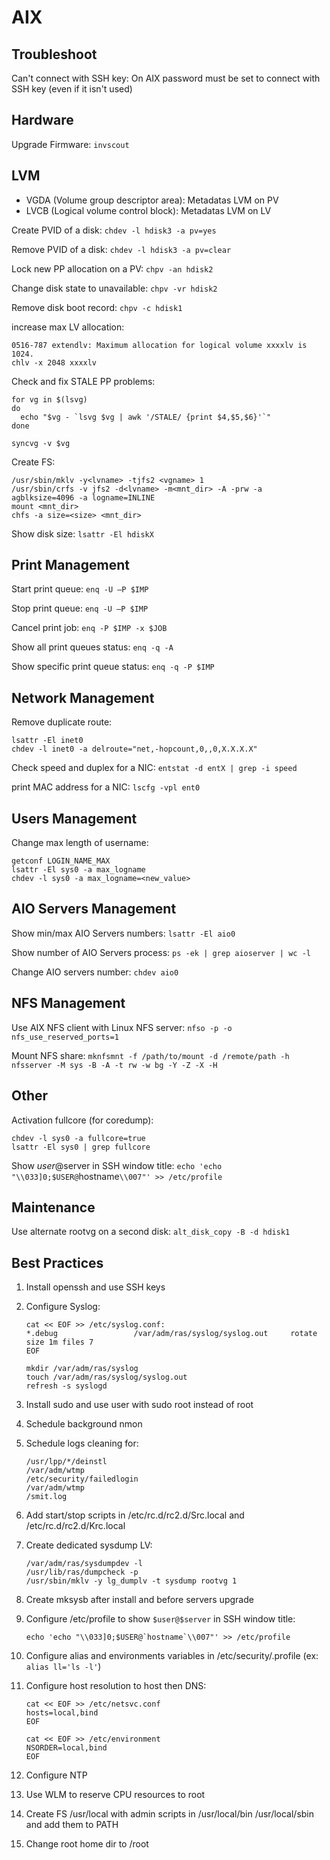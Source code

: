 AIX
===

Troubleshoot
------------

Can't connect with SSH key:
On AIX password must be set to connect with SSH key (even if it isn't used)

Hardware
--------

Upgrade Firmware: `invscout`

LVM
---

 - VGDA (Volume group descriptor area): Metadatas LVM on PV
 - LVCB (Logical volume control block): Metadatas LVM on LV

Create PVID of a disk: `chdev -l hdisk3 -a pv=yes`

Remove PVID of a disk: `chdev -l hdisk3 -a pv=clear`

Lock new PP allocation on a PV: `chpv -an hdisk2`

Change disk state to unavailable: `chpv -vr hdisk2`

Remove disk boot record: `chpv -c hdisk1`

increase max LV allocation:

    0516-787 extendlv: Maximum allocation for logical volume xxxxlv is 1024.
    chlv -x 2048 xxxxlv

Check and fix STALE PP problems:

```shell
for vg in $(lsvg)
do
  echo "$vg - `lsvg $vg | awk '/STALE/ {print $4,$5,$6}'`"
done
```

    syncvg -v $vg

Create FS:

    /usr/sbin/mklv -y<lvname> -tjfs2 <vgname> 1
    /usr/sbin/crfs -v jfs2 -d<lvname> -m<mnt_dir> -A -prw -a agblksize=4096 -a logname=INLINE
    mount <mnt_dir>
    chfs -a size=<size> <mnt_dir>

Show disk size: `lsattr -El hdiskX`

Print Management
----------------

Start print queue: `enq -U –P $IMP`

Stop print queue: `enq -U –P $IMP`

Cancel print job: `enq -P $IMP -x $JOB`

Show all print queues status: `enq -q -A`

Show specific print queue status: `enq -q -P $IMP`

Network Management
------------------

Remove duplicate route:

    lsattr -El inet0
    chdev -l inet0 -a delroute="net,-hopcount,0,,0,X.X.X.X"

Check speed and duplex for a NIC: `entstat -d entX | grep -i speed`

print MAC address for a NIC: `lscfg -vpl ent0`

Users Management
----------------

Change max length of username:

    getconf LOGIN_NAME_MAX
    lsattr -El sys0 -a max_logname
    chdev -l sys0 -a max_logname=<new_value>

AIO Servers Management
----------------------

Show min/max AIO Servers numbers: `lsattr -El aio0`

Show number of AIO Servers process: `ps -ek | grep aioserver | wc -l`

Change AIO servers number: `chdev aio0`


NFS Management
--------------

Use AIX NFS client with Linux NFS server: `nfso -p -o nfs_use_reserved_ports=1`

Mount NFS share: `mknfsmnt -f /path/to/mount -d /remote/path -h nfsserver -M sys -B -A -t rw -w bg -Y -Z -X -H`

Other
-----

Activation fullcore (for coredump):

    chdev -l sys0 -a fullcore=true
    lsattr -El sys0 | grep fullcore

Show $user@$server in SSH window title: `echo 'echo "\\033]0;$USER@`hostname`\\007"' >> /etc/profile`

Maintenance
-----------

Use alternate rootvg on a second disk: `alt_disk_copy -B -d hdisk1`



Best Practices
--------------

1. Install openssh and use SSH keys

1. Configure Syslog:

    ```
    cat << EOF >> /etc/syslog.conf:
    *.debug                 /var/adm/ras/syslog/syslog.out     rotate size 1m files 7
    EOF

    mkdir /var/adm/ras/syslog
    touch /var/adm/ras/syslog/syslog.out
    refresh -s syslogd
    ```

1. Install sudo and use user with sudo root instead of root

1. Schedule background nmon

1. Schedule logs cleaning for:

    ```
    /usr/lpp/*/deinstl
    /var/adm/wtmp
    /etc/security/failedlogin
    /var/adm/wtmp
    /smit.log
    ```

1. Add start/stop scripts in /etc/rc.d/rc2.d/Src.local and /etc/rc.d/rc2.d/Krc.local

1. Create dedicated sysdump LV:

    ```
    /var/adm/ras/sysdumpdev -l
    /usr/lib/ras/dumpcheck -p
    /usr/sbin/mklv -y lg_dumplv -t sysdump rootvg 1
    ```

1. Create mksysb after install and before servers upgrade

1. Configure /etc/profile to show `$user@$server` in SSH window title:

    ```
    echo 'echo "\\033]0;$USER@`hostname`\\007"' >> /etc/profile
    ```

1. Configure alias and environments variables in /etc/security/.profile (ex: `alias ll='ls -l'`)

1. Configure host resolution to host then DNS:

    ```
    cat << EOF >> /etc/netsvc.conf
    hosts=local,bind
    EOF

    cat << EOF >> /etc/environment
    NSORDER=local,bind
    EOF
    ```

1. Configure NTP

1. Use WLM to reserve CPU resources to root

1. Create FS /usr/local with admin scripts in /usr/local/bin /usr/local/sbin and add them to PATH

1. Change root home dir to /root
